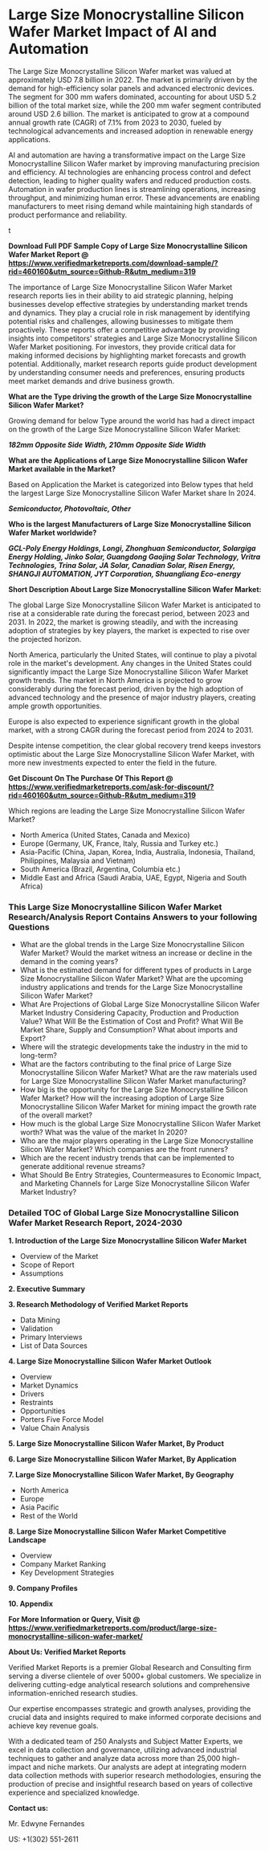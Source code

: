 <meta name="title" content="Global Large Size Monocrystalline Silicon Wafer Market Impact of AI and Automation"><meta name="description" content="The Large Size Monocrystalline Silicon Wafer market was valued at approximately USD 7.8 billion in 2022. The market is primarily driven by the demand for high-efficien"><meta name="title" content="Large Size Monocrystalline Silicon Wafer Market Size, Share, Scope, Trends, Growth, Opportunities, Analysis, Forecast"><h1>Large Size Monocrystalline Silicon Wafer Market Impact of AI and Automation</h1><p>The Large Size Monocrystalline Silicon Wafer market was valued at approximately USD 7.8 billion in 2022. The market is primarily driven by the demand for high-efficiency solar panels and advanced electronic devices. The segment for 300 mm wafers dominated, accounting for about USD 5.2 billion of the total market size, while the 200 mm wafer segment contributed around USD 2.6 billion. The market is anticipated to grow at a compound annual growth rate (CAGR) of 7.1% from 2023 to 2030, fueled by technological advancements and increased adoption in renewable energy applications.</p><p>AI and automation are having a transformative impact on the Large Size Monocrystalline Silicon Wafer market by improving manufacturing precision and efficiency. AI technologies are enhancing process control and defect detection, leading to higher quality wafers and reduced production costs. Automation in wafer production lines is streamlining operations, increasing throughput, and minimizing human error. These advancements are enabling manufacturers to meet rising demand while maintaining high standards of product performance and reliability.</p>t</p><p id="" class=""><strong>Download Full PDF Sample Copy of Large Size Monocrystalline Silicon Wafer Market Report @ <a href="https://www.verifiedmarketreports.com/download-sample/?rid=460160&utm_source=Github-R&utm_medium=319" target="_blank">https://www.verifiedmarketreports.com/download-sample/?rid=460160&utm_source=Github-R&utm_medium=319</a></strong></p><p>The importance of&nbsp;Large Size Monocrystalline Silicon Wafer Market research reports lies in their ability to aid strategic planning, helping businesses develop effective strategies by understanding market trends and dynamics. They play a crucial role in risk management by identifying potential risks and challenges, allowing businesses to mitigate them proactively. These reports offer a competitive advantage by providing insights into competitors' strategies and Large Size Monocrystalline Silicon Wafer Market positioning. For investors, they provide critical data for making informed decisions by highlighting market forecasts and growth potential. Additionally, market research reports guide product development by understanding consumer needs and preferences, ensuring products meet market demands and drive business growth.</p><p><strong>What are the&nbsp;Type driving the growth of the Large Size Monocrystalline Silicon Wafer Market?</strong></p><p id="" class="">Growing demand for below Type around the world has had a direct impact on the growth of the Large Size Monocrystalline Silicon Wafer Market:</p><em><strong>182mm Opposite Side Width, 210mm Opposite Side Width</strong></em></p><strong>What are the&nbsp;Applications&nbsp;of Large Size Monocrystalline Silicon Wafer Market available in the Market?</strong></p><p id="" class="">Based on Application the Market is categorized into Below types that held the largest Large Size Monocrystalline Silicon Wafer Market share In 2024.</p><em><strong>Semiconductor, Photovoltaic, Other</strong></em></p><strong>Who is the largest Manufacturers of Large Size Monocrystalline Silicon Wafer Market worldwide?</strong></p><p><em><strong>GCL-Poly Energy Holdings, Longi, Zhonghuan Semiconductor, Solargiga Energy Holding, Jinko Solar, Guangdong Gaojing Solar Technology, Vritra Technologies, Trina Solar, JA Solar, Canadian Solar, Risen Energy, SHANGJI AUTOMATION, JYT Corporation, Shuangliang Eco-energy</strong></em></p><p id="" class=""><strong>Short Description About Large Size Monocrystalline Silicon Wafer Market:</strong></p><p>The global Large Size Monocrystalline Silicon Wafer Market is anticipated to rise at a considerable rate during the forecast period, between 2023 and 2031. In 2022, the market is growing steadily, and with the increasing adoption of strategies by key players, the market is expected to rise over the projected horizon.</p><p>North America, particularly the United States, will continue to play a pivotal role in the market's development. Any changes in the United States could significantly impact the Large Size Monocrystalline Silicon Wafer Market growth trends. The market in North America is projected to grow considerably during the forecast period, driven by the high adoption of advanced technology and the presence of major industry players, creating ample growth opportunities.</p><p>Europe is also expected to experience significant growth in the global market, with a strong CAGR during the forecast period from 2024 to 2031.</p><p>Despite intense competition, the clear global recovery trend keeps investors optimistic about the Large Size Monocrystalline Silicon Wafer Market, with more new investments expected to enter the field in the future.</p><p id="" class=""><strong>Get Discount On The Purchase Of This Report @ <a href="https://www.verifiedmarketreports.com/ask-for-discount/?rid=460160&utm_source=Github-R&utm_medium=319" target="_blank">https://www.verifiedmarketreports.com/ask-for-discount/?rid=460160&utm_source=Github-R&utm_medium=319</a></strong></p>Which regions are leading the Large Size Monocrystalline Silicon Wafer Market?</p><ul><li>North America (United States, Canada and Mexico)</li><li>Europe (Germany, UK, France, Italy, Russia and Turkey etc.)</li><li>Asia-Pacific (China, Japan, Korea, India, Australia, Indonesia, Thailand, Philippines, Malaysia and Vietnam)</li><li>South America (Brazil, Argentina, Columbia etc.)</li><li>Middle East and Africa (Saudi Arabia, UAE, Egypt, Nigeria and South Africa)</li></ul><h3 id="" class="">This Large Size Monocrystalline Silicon Wafer Market Research/Analysis Report Contains Answers to your following Questions</h3><ul><li>What are the global trends in the Large Size Monocrystalline Silicon Wafer Market? Would the market witness an increase or decline in the demand in the coming years?</li><li>What is the estimated demand for different types of products in Large Size Monocrystalline Silicon Wafer Market? What are the upcoming industry applications and trends for the Large Size Monocrystalline Silicon Wafer Market?</li><li>What Are Projections of Global Large Size Monocrystalline Silicon Wafer Market Industry Considering Capacity, Production and Production Value? What Will Be the Estimation of Cost and Profit? What Will Be Market Share, Supply and Consumption? What about imports and Export?</li><li>Where will the strategic developments take the industry in the mid to long-term?</li><li>What are the factors contributing to the final price of Large Size Monocrystalline Silicon Wafer Market? What are the raw materials used for Large Size Monocrystalline Silicon Wafer Market manufacturing?</li><li>How big is the opportunity for the Large Size Monocrystalline Silicon Wafer Market? How will the increasing adoption of Large Size Monocrystalline Silicon Wafer Market for mining impact the growth rate of the overall market?</li><li>How much is the global Large Size Monocrystalline Silicon Wafer Market worth? What was the value of the market In 2020?</li><li>Who are the major players operating in the Large Size Monocrystalline Silicon Wafer Market? Which companies are the front runners?</li><li>Which are the recent industry trends that can be implemented to generate additional revenue streams?</li><li>What Should Be Entry Strategies, Countermeasures to Economic Impact, and Marketing Channels for Large Size Monocrystalline Silicon Wafer Market Industry?</li></ul><h3 id="" class="">Detailed TOC of Global Large Size Monocrystalline Silicon Wafer Market Research Report, 2024-2030</h3><p id="" class=""><strong>1. Introduction of the Large Size Monocrystalline Silicon Wafer Market</strong></p><ul><li>Overview of the Market</li><li>Scope of Report</li><li>Assumptions</li></ul><p id="" class=""><strong>2. Executive Summary</strong></p><p id="" class=""><strong>3. Research Methodology of Verified Market Reports</strong></p><ul><li>Data Mining</li><li>Validation</li><li>Primary Interviews</li><li>List of Data Sources</li></ul><p id="" class=""><strong>4. Large Size Monocrystalline Silicon Wafer Market Outlook</strong></p><ul><li>Overview</li><li>Market Dynamics</li><li>Drivers</li><li>Restraints</li><li>Opportunities</li><li>Porters Five Force Model</li><li>Value Chain Analysis</li></ul><p id="" class=""><strong>5. Large Size Monocrystalline Silicon Wafer Market, By Product</strong></p><p id="" class=""><strong>6. Large Size Monocrystalline Silicon Wafer Market, By Application</strong></p><p id="" class=""><strong>7. Large Size Monocrystalline Silicon Wafer Market, By Geography</strong></p><ul><li>North America</li><li>Europe</li><li>Asia Pacific</li><li>Rest of the World</li></ul><p id="" class=""><strong>8. Large Size Monocrystalline Silicon Wafer Market Competitive Landscape</strong></p><ul><li>Overview</li><li>Company Market Ranking</li><li>Key Development Strategies</li></ul><p id="" class=""><strong>9. Company Profiles</strong></p><p id="" class=""><strong>10. Appendix</strong></p><p id="" class=""><strong>For More Information or Query, Visit @ <a href="https://www.verifiedmarketreports.com/product/large-size-monocrystalline-silicon-wafer-market/" target="_blank">https://www.verifiedmarketreports.com/product/large-size-monocrystalline-silicon-wafer-market/</a></strong></p><p id="" class=""><strong>About Us: Verified Market Reports</strong></p><p id="" class="">Verified Market Reports is a premier Global Research and Consulting firm serving a diverse clientele of over 5000+ global customers. We specialize in delivering cutting-edge analytical research solutions and comprehensive information-enriched research studies.</p><p id="" class="">Our expertise encompasses strategic and growth analyses, providing the crucial data and insights required to make informed corporate decisions and achieve key revenue goals.</p><p id="" class="">With a dedicated team of 250 Analysts and Subject Matter Experts, we excel in data collection and governance, utilizing advanced industrial techniques to gather and analyze data across more than 25,000 high-impact and niche markets. Our analysts are adept at integrating modern data collection methods with superior research methodologies, ensuring the production of precise and insightful research based on years of collective experience and specialized knowledge.</p><p id="" class=""><strong>Contact us:</strong></p><p id="" class="">Mr. Edwyne Fernandes</p><p id="" class="">US: +1(302) 551-2611</p>